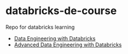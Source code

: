 # databricks-de-course
Repo for databricks learning

- [Data Engineering with Databricks](https://customer-academy.databricks.com/learn/course/1266/data-engineering-with-databricks;lp=10)
- [Advanced Data Engineering with Databricks](https://customer-academy.databricks.com/learn/course/2268/advanced-data-engineering-with-databricks;lp=10)